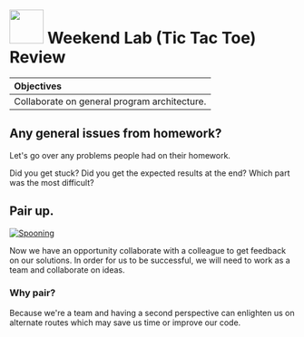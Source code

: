 # <img src="https://cloud.githubusercontent.com/assets/7833470/10423298/ea833a68-7079-11e5-84f8-0a925ab96893.png" width="60">  Weekend Lab (Tic Tac Toe) Review

| Objectives |
| :---- |
| Collaborate on general program architecture. |

## Any general issues from homework?

Let's go over any problems people had on their homework.

Did you get stuck? Did you get the expected results at the end? Which part was the most difficult?

## Pair up.

[![Spooning](https://cloud.githubusercontent.com/assets/1329385/10772197/10876f56-7cb2-11e5-9e77-6e8a972fd593.jpg)](https://bitbucket.org/spooning/)

Now we have an opportunity collaborate with a colleague to get feedback on our solutions. In order for us to be successful, we will need to work as a team and collaborate on ideas.

### Why pair?

Because we're a team and having a second perspective can enlighten us on alternate routes which may save us time or improve our code.
